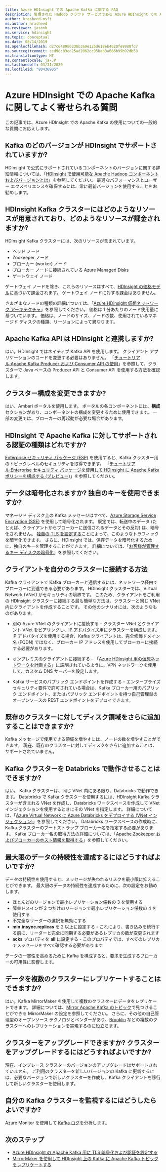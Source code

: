 ```yaml
---
title: Azure HDInsight での Apache Kafka に関する FAQ
description: 管理された Hadoop クラウド サービスである Azure HDInsight での Apache Kafka についての一般的な質問の回答を表示します。
author: hrasheed-msft
ms.author: hrasheed
ms.reviewer: jasonh
ms.service: hdinsight
ms.topic: conceptual
ms.date: 08/14/2019
ms.openlocfilehash: d27c648980338b3a9e12bd618eb4620fe9988fd7
ms.sourcegitcommit: ced98c83ed25ad2062cc95bab3a666b99b92db58
ms.translationtype: HT
ms.contentlocale: ja-JP
ms.lasthandoff: 03/31/2020
ms.locfileid: "80436905"
---
```

# <a name="frequently-asked-questions-about-apache-kafka-in-azure-hdinsight"></a>Azure HDInsight での Apache Kafka に関してよく寄せられる質問

この記事では、Azure HDInsight での Apache Kafka の使用についての一般的な質問にお応えします。

## <a name="what-kafka-versions-are-supported-by-hdinsight"></a>Kafka のどのバージョンが HDInsight でサポートされていますか?

HDInsight で公式にサポートされているコンポーネントのバージョンに関する詳細情報については、「[HDInsight で使用可能な Apache Hadoop コンポーネントおよびバージョンとは](../hdinsight-component-versioning.md#supported-hdinsight-versions)」を参照してください。 最適なパフォーマンスとユーザー エクスペリエンスを確保するには、常に最新バージョンを使用することをお勧めします。

## <a name="what-resources-are-provided-in-an-hdinsight-kafka-cluster-and-what-resources-am-i-charged-for"></a>HDInsight Kafka クラスターにはどのようなリソースが用意されており、どのようなリソースが課金されますか?

HDInsight Kafka クラスターには、次のリソースが含まれています。

* ヘッド ノード
* Zookeeper ノード
* ブローカー (worker) ノード 
* ブローカー ノードに接続されている Azure Managed Disks
* ゲートウェイ ノード

ゲートウェイ ノードを除き、これらのリソースはすべて、[HDInsight の価格モデル](https://azure.microsoft.com/pricing/details/hdinsight/)に基づいて課金されます。 ゲートウェイ ノードに対する課金はありません。

さまざまなノードの種類の詳細については、「[Azure HDInsight 仮想ネットワーク アーキテクチャ](../hdinsight-virtual-network-architecture.md)」を参照してください。 価格は 1 分あたりのノード使用量に基づいています。 価格は、ノードのサイズ、ノードの数、使用されているマネージド ディスクの種類、リージョンによって異なります。

## <a name="do-apache-kafka-apis-work-with-hdinsight"></a>Apache Kafka API は HDInsight と連携しますか?

はい。HDInsight ではネイティブ Kafka API を使用します。 クライアント アプリケーションのコードを変更する必要はありません。 「[チュートリアル:Apache Kafka Producer および Consumer API の使用](./apache-kafka-producer-consumer-api.md)」を参照して、クラスターで Java ベースの Producer API と Consumer API を使用する方法を確認します。

## <a name="can-i-change-cluster-configurations"></a>クラスター構成を変更できますか?

はい、Ambari ポータルを使用します。 ポータルの各コンポーネントには、**構成**セクションがあり、コンポーネントの構成を変更するために使用できます。 一部の変更では、ブローカーの再起動が必要な場合があります。

## <a name="what-type-of-authentication-does-hdinsight-support-for-apache-kafka"></a>HDInsight で Apache Kafka に対してサポートされる認証の種類はどれですか?

[Enterprise セキュリティ パッケージ (ESP)](../domain-joined/apache-domain-joined-architecture.md) を使用すると、Kafka クラスター用のトピックレベルのセキュリティを取得できます。 「[チュートリアル:Enterprise セキュリティ パッケージを使用して HDInsight に Apache Kafka ポリシーを構成する (プレビュー)](../domain-joined/apache-domain-joined-run-kafka.md)」を参照してください。

## <a name="is-my-data-encrypted-can-i-use-my-own-keys"></a>データは暗号化されますか? 独自のキーを使用できますか?

マネージド ディスク上の Kafka メッセージはすべて、[Azure Storage Service Encryption (SSE)](../../storage/common/storage-service-encryption.md) を使用して暗号化されます。 既定では、転送中のデータ (たとえば、クライアントからブローカーに送信されるデータとその反対) は、暗号化されません。 [独自の TLS を設定する](./apache-kafka-ssl-encryption-authentication.md)ことによって、このようなトラフィックを暗号化できます。 さらに、HDInsight では、保存データを暗号化するために、独自のキーを管理することができます。 詳細については、「[お客様が管理するキー ディスクの暗号化](../disk-encryption.md)」を参照してください。

## <a name="how-do-i-connect-clients-to-my-cluster"></a>クライアントを自分のクラスターに接続する方法

Kafka クライアントで Kafka ブローカーと通信するには、ネットワーク経由でブローカーに到達できる必要があります。 HDInsight クラスターでは、Virtual Network (VNet) がセキュリティの境界です。 このため、クライアントをご利用の HDInsight クラスターに接続する最も簡単な方法は、クラスターと同じ VNet 内にクライアントを作成することです。 その他のシナリオには、次のようなものがあります。

* 別の Azure VNet のクライアントに接続する – クラスター VNet とクライアント VNet をピアリングし、[IP アドバタイズ](apache-kafka-connect-vpn-gateway.md#configure-kafka-for-ip-advertising)用にクラスターを構成します。 IP アドバタイズを使用する場合、Kafka クライアントは、完全修飾ドメイン名 (FQDN) ではなく、ブローカー IP アドレスを使用してブローカーに接続する必要があります。

* オンプレミスのクライアントに接続する – 「[Azure HDInsight 用の仮想ネットワークを計画する](../hdinsight-plan-virtual-network-deployment.md)」に説明されているように、VPN ネットワークを使用して、カスタム DNS サーバーを設定します。

* Kafka サービスのパブリック エンドポイントを作成する – エンタープライズ セキュリティ要件で許可されている場合は、Kafka ブローカー用のパブリック エンドポイント、またはパブリック エンドポイントを持つ自己管理型のオープンソースの REST エンドポイントをデプロイできます。

## <a name="can-i-add-more-disk-space-on-an-existing-cluster"></a>既存のクラスターに対してディスク領域をさらに追加することはできますか?

Kafka メッセージで使用できる領域を増やすには、ノードの数を増やすことができます。 現在、既存のクラスターに対してディスクをさらに追加することは、サポートされていません。

## <a name="can-a-kafka-cluster-work-with-databricks"></a>Kafka クラスターを Databricks で動作させることはできますか? 

はい。 Kafka クラスターは、同じ VNet 内にある限り、Databricks で動作できます。 Databricks で Kafka クラスターを使用するには、HDInsight Kafka クラスターが含まれる VNet を作成し、Databricks ワークスペースを作成して VNet インジェクションを使用するときにその VNet を指定します。 詳細については、「[Azure Virtual Network に Azure Databricks をデプロイする (VNet インジェクション)](https://docs.microsoft.com/azure/databricks/administration-guide/cloud-configurations/azure/vnet-inject)」を参照してください。 Databricks ワークスペースの作成時に、Kafka クラスターのブートストラップ ブローカー名を指定する必要があります。 Kafka ブローカー名の取得方法の詳細については、「[Apache Zookeeper およびブローカーのホスト情報を取得する](https://docs.microsoft.com/azure/hdinsight/kafka/apache-kafka-get-started#getkafkainfo)」を参照してください。

## <a name="how-can-i-have-maximum-data-durability"></a>最大限のデータの持続性を達成するにはどうすればよいですか?

データの持続性を使用すると、メッセージが失われるリスクを最小限に抑えることができます。 最大限のデータの持続性を達成するために、次の設定をお勧めします。

* ほとんどのリージョンで最小レプリケーション係数の 3 を使用する
* 障害ドメインが 2 つだけのリージョンで最小レプリケーション係数の 4 を使用する
* 不完全なリーダーの選択を無効にする
* **min.insync.replicas** を 2 以上に設定する - これにより、書き込みを続行する前に、リーダーと完全に同期する必要があるレプリカの数が変更されます
* **acks** プロパティを **all** に設定する - このプロパティでは、すべてのレプリカでメッセージをすべて確認する必要があります

データの一貫性を高めるために Kafka を構成すると、要求を生成するブローカーの可用性に影響します。

## <a name="can-i-replicate-my-data-to-multiple-clusters"></a>データを複数のクラスターにレプリケートすることはできますか?

はい。Kafka MirrorMaker を使用して複数のクラスターにデータをレプリケートできます。 詳細については、[Mirror Apache Kafka のトピック](apache-kafka-mirroring.md)で見つけることができる MirrorMaker の設定を参照してください。 さらに、その他の自己管理型のオープンソース テクノロジとベンダーがあり、[Brooklin](https://github.com/linkedin/Brooklin/) などの複数のクラスターへのレプリケーションを実現するのに役立ちます。

## <a name="can-i-upgrade-my-cluster-how-should-i-upgrade-my-cluster"></a>クラスターをアップグレードできますか? クラスターをアップグレードするにはどうすればよいですか?

現在、インプレース クラスターのバージョンのアップグレードはサポートされていません。 ご利用のクラスターを新しいバージョンの Kafka に更新するには、必要なバージョンで新しいクラスターを作成し、Kafka クライアントを移行して新しいクラスターを使用します。

## <a name="how-do-i-monitor-my-kafka-cluster"></a>自分の Kafka クラスターを監視するにはどうしたらよいですか?

Azure Monitor を使用して [Kafka ログ](./apache-kafka-log-analytics-operations-management.md)を分析します。

## <a name="next-steps"></a>次のステップ

* [Azure HDInsight の Apache Kafka 用に TLS 暗号化および認証を設定する](./apache-kafka-ssl-encryption-authentication.md)
* [MirrorMaker を使用して HDInsight 上の Kafka に Apache Kafka トピックをレプリケートする](./apache-kafka-mirroring.md)
